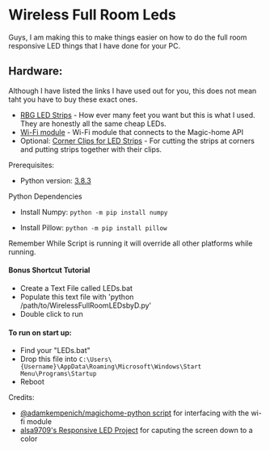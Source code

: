 # Wireless Full Room Leds

Guys, I am making this to make things easier on how to do the full room responsive LED things that I have done for your PC. 

## Hardware:

Although I have listed the links I have used out for you, this does not mean taht you have to buy these exact ones. 
  
- [RBG LED Strips](https://www.amazon.com/dp/B086VYGP6D/ref=cm_sw_r_cp_apa_i_m0.9Eb2KF3128) - How ever many feet you want but this is what I used. They are honestly all the same cheap LEDs. 
- [Wi-Fi module](https://www.amazon.com/dp/B07116SX41/ref=cm_sw_r_cp_apa_i_B7.9Eb5CHZ7J4) - Wi-Fi module that connects to the Magic-home API
- Optional: [Corner Clips for LED Strips](https://www.amazon.com/dp/B011BD2B5Q/ref=cm_sw_r_cp_apa_i_40.9EbR5T6AGH) - For cutting the strips at corners and putting strips together with their clips. 

Prerequisites:
- Python version: [3.8.3](https://www.python.org/ftp/python/3.8.3/python-3.8.3.exe)

Python Dependencies

- Install Numpy: 
`python -m pip install numpy`

- Install Pillow:
`python -m pip install pillow`

Remember While Script is running it will override all other platforms while running. 

#### Bonus Shortcut Tutorial

- Create a Text File called LEDs.bat
- Populate this text file with
'python /path/to/WirelessFullRoomLEDsbyD.py'
- Double click to run

#### To run on start up:
- Find your "LEDs.bat"
- Drop this file into `C:\Users\{Username}\AppData\Roaming\Microsoft\Windows\Start Menu\Programs\Startup`
- Reboot

Credits:
- [@adamkempenich/magichome-python script](https://github.com/adamkempenich/magichome-python) for interfacing with the wi-fi module
- [alsa9709's Responsive LED Project](https://www.instructables.com/id/Responsive-LED-Backlight-With-Arduino-and-Python/) for caputing the screen down to a color
